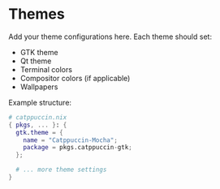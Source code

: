 # Themes

Add your theme configurations here. Each theme should set:
- GTK theme
- Qt theme
- Terminal colors
- Compositor colors (if applicable)
- Wallpapers

Example structure:
```nix
# catppuccin.nix
{ pkgs, ... }: {
  gtk.theme = {
    name = "Catppuccin-Mocha";
    package = pkgs.catppuccin-gtk;
  };

  # ... more theme settings
}
```
